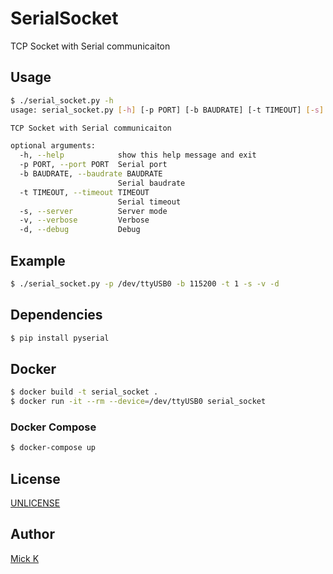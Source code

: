 # SerialSocket
TCP Socket with Serial communicaiton

## Usage
```bash
$ ./serial_socket.py -h
usage: serial_socket.py [-h] [-p PORT] [-b BAUDRATE] [-t TIMEOUT] [-s] [-v] [-d]

TCP Socket with Serial communicaiton

optional arguments:
  -h, --help            show this help message and exit
  -p PORT, --port PORT  Serial port
  -b BAUDRATE, --baudrate BAUDRATE
                        Serial baudrate
  -t TIMEOUT, --timeout TIMEOUT
                        Serial timeout
  -s, --server          Server mode
  -v, --verbose         Verbose
  -d, --debug           Debug
```

## Example
```bash
$ ./serial_socket.py -p /dev/ttyUSB0 -b 115200 -t 1 -s -v -d
```

## Dependencies
```bash
$ pip install pyserial
```

## Docker
```bash
$ docker build -t serial_socket .
$ docker run -it --rm --device=/dev/ttyUSB0 serial_socket
```

### Docker Compose
```bash
$ docker-compose up
```

## License
[UNLICENSE](https://unlicense.org)

## Author
[Mick K](https://mickk.dk)
